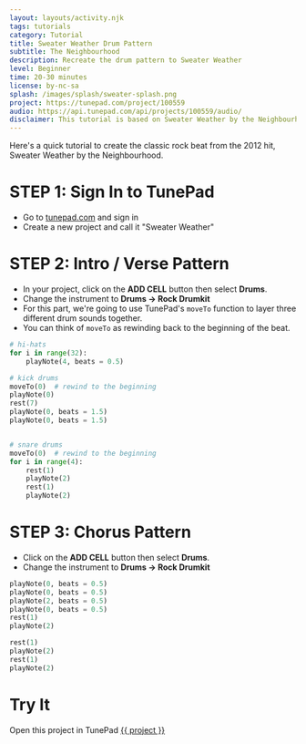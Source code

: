 ```yaml
---
layout: layouts/activity.njk
tags: tutorials
category: Tutorial
title: Sweater Weather Drum Pattern
subtitle: The Neighbourhood
description: Recreate the drum pattern to Sweater Weather
level: Beginner
time: 20-30 minutes
license: by-nc-sa
splash: /images/splash/sweater-splash.png
project: https://tunepad.com/project/100559
audio: https://api.tunepad.com/api/projects/100559/audio/
disclaimer: This tutorial is based on Sweater Weather by the Neighbourhood (Columbia, 2012). For educational purposes only.
---
```


Here's a quick tutorial to create the classic rock beat from the 2012 hit, Sweater Weather by the Neighbourhood.

# STEP 1: Sign In to TunePad
* Go to [tunepad.com](https://tunepad.com) and sign in
* Create a new project and call it "Sweater Weather"


# STEP 2: Intro / Verse Pattern
* In your project, click on the **ADD CELL** button then select **Drums**.
* Change the instrument to **Drums → Rock Drumkit**
* For this part, we're going to use TunePad's `moveTo` function to layer three different drum sounds together.
* You can think of `moveTo` as rewinding back to the beginning of the beat.

```python
# hi-hats
for i in range(32):
    playNote(4, beats = 0.5)

# kick drums 
moveTo(0)  # rewind to the beginning
playNote(0)
rest(7)
playNote(0, beats = 1.5)
playNote(0, beats = 1.5)


# snare drums
moveTo(0)  # rewind to the beginning
for i in range(4):
    rest(1)
    playNote(2)
    rest(1)
    playNote(2)

```

# STEP 3: Chorus Pattern
* Click on the **ADD CELL** button then select **Drums**.
* Change the instrument to **Drums → Rock Drumkit**

```python
playNote(0, beats = 0.5)
playNote(0, beats = 0.5)
playNote(2, beats = 0.5)
playNote(0, beats = 0.5)
rest(1)
playNote(2)

rest(1)
playNote(2)
rest(1)
playNote(2)
```

# Try It
Open this project in TunePad <a href="{{project}}" target="_blank">{{ project }}</a>
